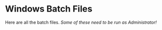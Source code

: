 # Windows Batch Files
Here are all the batch files.
*Some of these need to be run as Administrator!*
